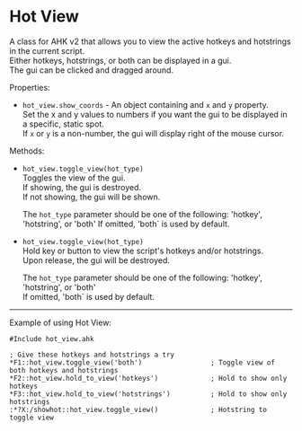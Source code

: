 # Hot View

A class for AHK v2 that allows you to view the active hotkeys and hotstrings in the current script.  
Either hotkeys, hotstrings, or both can be displayed in a gui.  
The gui can be clicked and dragged around.

Properties:  
* `hot_view.show_coords` - An object containing and `x` and `y` property.  
  Set the x and y values to numbers if you want the gui to be displayed in a specific, static spot.  
  If `x` or `y` is a non-number, the gui will display right of the mouse cursor.  

Methods:  
* `hot_view.toggle_view(hot_type)`  
  Toggles the view of the gui.  
  If showing, the gui is destroyed.  
  If not showing, the gui will be shown.  

  The `hot_type` parameter should be one of the following: 'hotkey', 'hotstring', or 'both'
  If omitted, 'both` is used by default.  

* `hot_view.toggle_view(hot_type)`  
  Hold key or button to view the script's hotkeys and/or hotstrings.  
  Upon release, the gui will be destroyed.  

  The `hot_type` parameter should be one of the following: 'hotkey', 'hotstring', or 'both'  
  If omitted, 'both` is used by default.  

***

Example of using Hot View:

```
#Include hot_view.ahk

; Give these hotkeys and hotstrings a try
*F1::hot_view.toggle_view('both')                 ; Toggle view of both hotkeys and hotstrings
*F2::hot_view.hold_to_view('hotkeys')             ; Hold to show only hotkeys
*F3::hot_view.hold_to_view('hotstrings')          ; Hold to show only hotstrings
:*?X:/showhot::hot_view.toggle_view()             ; Hotstring to toggle view
```
